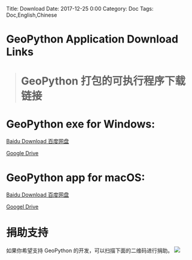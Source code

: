 Title: Download
Date: 2017-12-25 0:00
Category: Doc
Tags: Doc,English,Chinese

# GeoPython Application Download Links
># GeoPython 打包的可执行程序下载链接


# GeoPython exe for Windows:
[Baidu Download 百度网盘](https://pan.baidu.com/s/1skTjFdz)

[Google Drive](https://drive.google.com/open?id=1AjMrDvkktTpb5wzGGUBTJbEAzUO8mPs9)




# GeoPython app for macOS:
[Baidu Download 百度网盘](https://pan.baidu.com/s/1jIgpmtC)

[Googel Drive](https://drive.google.com/open?id=1dPv3yZTWnqz_yWPFfGSKJQMbW77StdaA)



# 捐助支持

如果你希望支持 GeoPython 的开发，可以扫描下面的二维码进行捐助。
![](https://raw.githubusercontent.com/chinageology/GeoPython/master/img/WeChatQrCode.png)